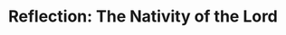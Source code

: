 ---
title: "Reflection: The Nativity of the Lord"
layout: reader
description: "Homilist: Most Rev. John K. Louis, Auxiliary Bishop, Catholic Archdiocese of Accra."
feature_image: posts/reflection-the-nativity-of-the-lord-year-b.jpg
category: reflection
published: true
---